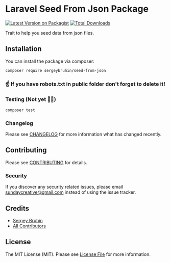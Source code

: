 # Laravel Seed From Json Package

[![Latest Version on Packagist](https://img.shields.io/packagist/v/sergeybruhin/seed-from-json.svg?style=flat-square)](https://packagist.org/packages/sergeybruhin/seed-from-json)
[![Total Downloads](https://img.shields.io/packagist/dt/sergeybruhin/seed-from-json.svg?style=flat-square)](https://packagist.org/packages/sergeybruhin/seed-from-json)

Trait to help you seed data from json files.

## Installation

You can install the package via composer:

```bash
composer require sergeybruhin/seed-from-json
```

### ☝️ If you have robots.txt in public folder don't forget to delete it!

### Testing (Not yet 💁‍♂️)

```bash
composer test
```

### Changelog

Please see [CHANGELOG](CHANGELOG.md) for more information what has changed recently.

## Contributing

Please see [CONTRIBUTING](CONTRIBUTING.md) for details.

### Security

If you discover any security related issues, please email sundaycreative@gmail.com instead of using the issue tracker.

## Credits

- [Sergey Bruhin](https://github.com/sergeybruhin)
- [All Contributors](../../contributors)

## License

The MIT License (MIT). Please see [License File](LICENSE.md) for more information.
